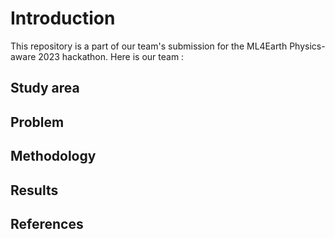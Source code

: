 # Introduction
This repository is a part of our team's submission for the ML4Earth Physics-aware 2023 hackathon. Here is our team :

<h2>Study area</h2>

<h2>Problem</h2>

<h2>Methodology</h2>

<h2>Results</h2>

<h2>References</h2>
